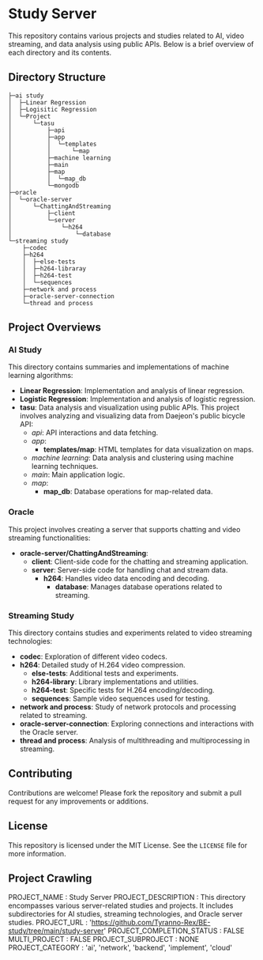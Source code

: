 # Study Server

This repository contains various projects and studies related to AI, video streaming, and data analysis using public APIs. Below is a brief overview of each directory and its contents.

## Directory Structure

```plaintext
├─ai study
│  ├─Linear Regression
│  ├─Logisitic Regression
│  └─Project
│      └─tasu
│          ├─api
│          ├─app
│          │  └─templates
│          │      └─map
│          ├─machine learning
│          ├─main
│          ├─map
│          │  └─map_db
│          └─mongodb
├─oracle
│  └─oracle-server
│      └─ChattingAndStreaming
│          ├─client
│          └─server
│              └─h264
│                  └─database
└─streaming study
    ├─codec
    ├─h264
    │  ├─else-tests
    │  ├─h264-libraray
    │  ├─h264-test
    │  └─sequences
    ├─network and process
    ├─oracle-server-connection
    └─thread and process
```

## Project Overviews

### AI Study
This directory contains summaries and implementations of machine learning algorithms:

- **Linear Regression**: Implementation and analysis of linear regression.
- **Logistic Regression**: Implementation and analysis of logistic regression.
- **tasu**: Data analysis and visualization using public APIs.
  This project involves analyzing and visualizing data from Daejeon's public bicycle API:
  - *api*: API interactions and data fetching.
  - *app*:
    - **templates/map**: HTML templates for data visualization on maps.
  - *machine learning*: Data analysis and clustering using machine learning techniques.
  - *main*: Main application logic.
  - *map*:
    - **map_db**: Database operations for map-related data.

### Oracle
This project involves creating a server that supports chatting and video streaming functionalities:

- **oracle-server/ChattingAndStreaming**:
  - **client**: Client-side code for the chatting and streaming application.
  - **server**: Server-side code for handling chat and stream data.
    - **h264**: Handles video data encoding and decoding.
      - **database**: Manages database operations related to streaming.

### Streaming Study
This directory contains studies and experiments related to video streaming technologies:

- **codec**: Exploration of different video codecs.
- **h264**: Detailed study of H.264 video compression.
  - **else-tests**: Additional tests and experiments.
  - **h264-library**: Library implementations and utilities.
  - **h264-test**: Specific tests for H.264 encoding/decoding.
  - **sequences**: Sample video sequences used for testing.
- **network and process**: Study of network protocols and processing related to streaming.
- **oracle-server-connection**: Exploring connections and interactions with the Oracle server.
- **thread and process**: Analysis of multithreading and multiprocessing in streaming.

## Contributing

Contributions are welcome! Please fork the repository and submit a pull request for any improvements or additions.

## License

This repository is licensed under the MIT License. See the `LICENSE` file for more information.

## Project Crawling

PROJECT_NAME : Study Server
PROJECT_DESCRIPTION : This directory encompasses various server-related studies and projects. It includes subdirectories for AI studies, streaming technologies, and Oracle server studies.
PROJECT_URL : 'https://github.com/Tyranno-Rex/BE-study/tree/main/study-server'
PROJECT_COMPLETION_STATUS : FALSE
MULTI_PROJECT : FALSE
PROJECT_SUBPROJECT : NONE
PROJECT_CATEGORY : 'ai', 'network', 'backend', 'implement', 'cloud'